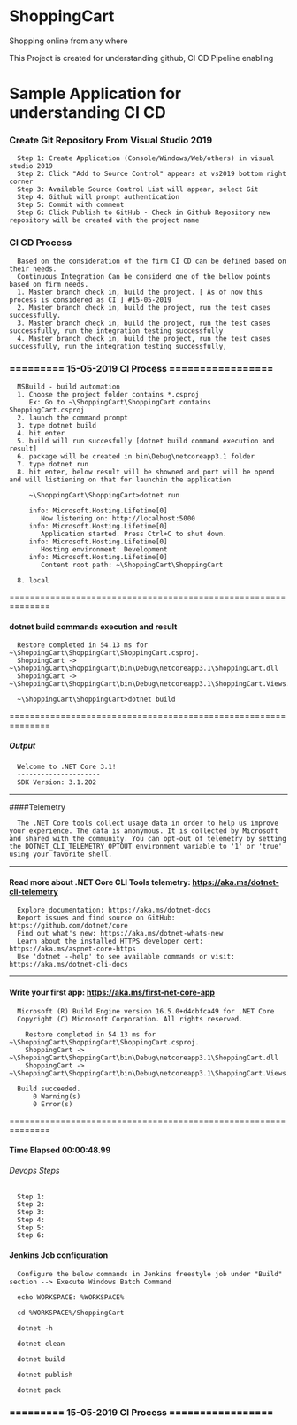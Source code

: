 # ShoppingCart

Shopping online from any where

This Project is created for understanding github, CI CD Pipeline enabling

# Sample Application for understanding CI CD

### Create Git Repository From Visual Studio 2019
      Step 1: Create Application (Console/Windows/Web/others) in visual studio 2019
      Step 2: Click "Add to Source Control" appears at vs2019 bottom right corner 
      Step 3: Available Source Control List will appear, select Git
      Step 4: Github will prompt authentication
      Step 5: Commit with comment
      Step 6: Click Publish to GitHub - Check in Github Repository new repository will be created with the project name

### CI CD Process
      Based on the consideration of the firm CI CD can be defined based on their needs.
      Continuous Integration Can be considerd one of the bellow points based on firm needs.
      1. Master branch check in, build the project. [ As of now this process is considered as CI ] #15-05-2019
      2. Master branch check in, build the project, run the test cases successfully.
      3. Master branch check in, build the project, run the test cases successfully, run the integration testing successfully
      4. Master branch check in, build the project, run the test cases successfully, run the integration testing successfully, 

### ========= 15-05-2019 CI Process =================
      MSBuild - build automation
      1. Choose the project folder contains *.csproj 
         Ex: Go to ~\ShoppingCart\ShoppingCart contains ShoppingCart.csproj
      2. launch the command prompt
      3. type dotnet build
      4. hit enter
      5. build will run succesfully [dotnet build command execution and result] 
      6. package will be created in bin\Debug\netcoreapp3.1 folder
      7. type dotnet run
      8. hit enter, below result will be showned and port will be opend and will listiening on that for launchin the application
      
         ~\ShoppingCart\ShoppingCart>dotnet run
         
         info: Microsoft.Hosting.Lifetime[0]
            Now listening on: http://localhost:5000
         info: Microsoft.Hosting.Lifetime[0]
            Application started. Press Ctrl+C to shut down.
         info: Microsoft.Hosting.Lifetime[0]
            Hosting environment: Development
         info: Microsoft.Hosting.Lifetime[0]
            Content root path: ~\ShoppingCart\ShoppingCart
            
      8. local
      
==============================================================

#### dotnet build commands execution and result

      Restore completed in 54.13 ms for ~\ShoppingCart\ShoppingCart\ShoppingCart.csproj.
      ShoppingCart -> ~\ShoppingCart\ShoppingCart\bin\Debug\netcoreapp3.1\ShoppingCart.dll
      ShoppingCart -> ~\ShoppingCart\ShoppingCart\bin\Debug\netcoreapp3.1\ShoppingCart.Views.dll
      
      ~\ShoppingCart\ShoppingCart>dotnet build

==============================================================

##### Output

      Welcome to .NET Core 3.1!
      ---------------------
      SDK Version: 3.1.202

------------------

####Telemetry

      The .NET Core tools collect usage data in order to help us improve your experience. The data is anonymous. It is collected by Microsoft and shared with the community. You can opt-out of telemetry by setting the DOTNET_CLI_TELEMETRY_OPTOUT environment variable to '1' or 'true' using your favorite shell.

----------------

####  Read more about .NET Core CLI Tools telemetry: https://aka.ms/dotnet-cli-telemetry


      Explore documentation: https://aka.ms/dotnet-docs
      Report issues and find source on GitHub: https://github.com/dotnet/core
      Find out what's new: https://aka.ms/dotnet-whats-new
      Learn about the installed HTTPS developer cert: https://aka.ms/aspnet-core-https
      Use 'dotnet --help' to see available commands or visit: https://aka.ms/dotnet-cli-docs

--------------------------------------------------------------------------------------

#### Write your first app: https://aka.ms/first-net-core-app

      Microsoft (R) Build Engine version 16.5.0+d4cbfca49 for .NET Core
      Copyright (C) Microsoft Corporation. All rights reserved.

        Restore completed in 54.13 ms for ~\ShoppingCart\ShoppingCart\ShoppingCart.csproj.
        ShoppingCart -> ~\ShoppingCart\ShoppingCart\bin\Debug\netcoreapp3.1\ShoppingCart.dll
        ShoppingCart -> ~\ShoppingCart\ShoppingCart\bin\Debug\netcoreapp3.1\ShoppingCart.Views.dll

      Build succeeded.
          0 Warning(s)
          0 Error(s)
          
==============================================================
#### Time Elapsed 00:00:48.99

###### Devops Steps
      Step 1:
      Step 2:
      Step 3:
      Step 4:
      Step 5:
      Step 6:


#### Jenkins Job configuration

      Configure the below commands in Jenkins freestyle job under "Build" section --> Execute Windows Batch Command

      echo WORKSPACE: %WORKSPACE%

      cd %WORKSPACE%/ShoppingCart

      dotnet -h

      dotnet clean

      dotnet build

      dotnet publish

      dotnet pack


### ========= 15-05-2019 CI Process =================
